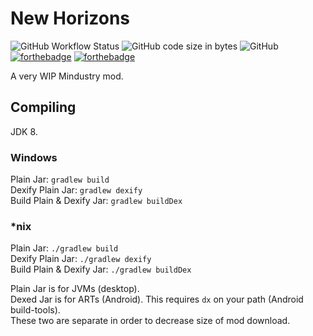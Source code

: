 # New Horizons
![GitHub Workflow Status](https://img.shields.io/github/workflow/status/Sonnicon/mindustry-newhorizons/Java%20CI%20with%20Gradle?style=for-the-badge) 
![GitHub code size in bytes](https://img.shields.io/github/languages/code-size/Sonnicon/mindustry-newhorizons?style=for-the-badge) 
![GitHub](https://img.shields.io/github/license/Sonnicon/mindustry-newhorizons?label=LICENSE&style=for-the-badge)\
[![forthebadge](https://forthebadge.com/images/badges/made-with-crayons.svg)](https://forthebadge.com)
[![forthebadge](https://forthebadge.com/images/badges/uses-badges.svg)](https://forthebadge.com)

A very WIP Mindustry mod.

## Compiling
JDK 8.

### Windows
Plain Jar: `gradlew build`\
Dexify Plain Jar: `gradlew dexify`\
Build Plain & Dexify Jar: `gradlew buildDex`

### *nix
Plain Jar: `./gradlew build`\
Dexify Plain Jar: `./gradlew dexify`\
Build Plain & Dexify Jar: `./gradlew buildDex`

Plain Jar is for JVMs (desktop).\
Dexed Jar is for ARTs (Android). This requires `dx` on your path (Android build-tools).\
These two are separate in order to decrease size of mod download.
